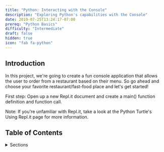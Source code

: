 ```yaml
---
title: "Python: Interacting with the Console"
description: "Exploring Python's capabilities with the Console"
date: 2019-07-25T13:24:17-07:00
prereq: "Python Basics"
difficulty: "Intermediate"
draft: false
hidden: true
icon: "fab fa-python"
---
```


## Introduction
In this project, we're going to create a fun console application that allows the user to order from a restaurant based on their menu. So go ahead and choose your favorite restaurant/fast-food place and let's get started!

First step: Open up a new Repl.it document and create a main() function definition and function call.

Note: If you're unfamiliar with Repl.it, take a look at the Python Turtle's Using Repl.it page for more information.

## Table of Contents
<details>
<summary>Sections</summary>
{{% children %}}
</details>
